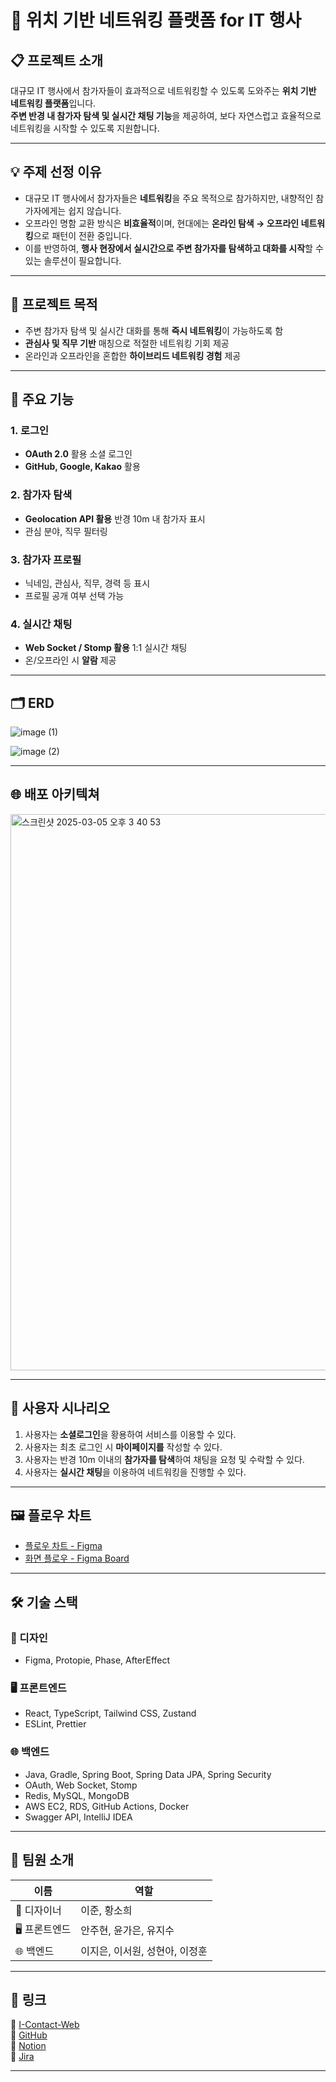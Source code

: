 # 📍 위치 기반 네트워킹 플랫폼 for IT 행사

## 📋 프로젝트 소개  

대규모 IT 행사에서 참가자들이 효과적으로 네트워킹할 수 있도록 도와주는 **위치 기반 네트워킹 플랫폼**입니다.  
**주변 반경 내 참가자 탐색 및 실시간 채팅 기능**을 제공하여, 보다 자연스럽고 효율적으로 네트워킹을 시작할 수 있도록 지원합니다.

---

## 💡 주제 선정 이유

- 대규모 IT 행사에서 참가자들은 **네트워킹**을 주요 목적으로 참가하지만, 내향적인 참가자에게는 쉽지 않습니다.
- 오프라인 명함 교환 방식은 **비효율적**이며, 현대에는 **온라인 탐색 → 오프라인 네트워킹**으로 패턴이 전환 중입니다.
- 이를 반영하여, **행사 현장에서 실시간으로 주변 참가자를 탐색하고 대화를 시작**할 수 있는 솔루션이 필요합니다.

---

## 🎯 프로젝트 목적

- 주변 참가자 탐색 및 실시간 대화를 통해 **즉시 네트워킹**이 가능하도록 함
- **관심사 및 직무 기반** 매칭으로 적절한 네트워킹 기회 제공
- 온라인과 오프라인을 혼합한 **하이브리드 네트워킹 경험** 제공

---

## 🚀 주요 기능

### 1. 로그인

- **OAuth 2.0** 활용 소셜 로그인
- **GitHub, Google, Kakao** 활용

### 2. 참가자 탐색

- **Geolocation API 활용** 반경 10m 내 참가자 표시
- 관심 분야, 직무 필터링

### 3. 참가자 프로필

- 닉네임, 관심사, 직무, 경력 등 표시
- 프로필 공개 여부 선택 가능

### 4. 실시간 채팅

- **Web Socket / Stomp 활용** 1:1 실시간 채팅
- 온/오프라인 시 **알람** 제공

---

## 🗂️ ERD

![image (1)](https://github.com/user-attachments/assets/8fbfde51-a266-4325-bbaf-212a7e9bdc5e)

![image (2)](https://github.com/user-attachments/assets/64c7c215-abd5-4971-8cde-af278dc2797b)

---

## 🌐 배포 아키텍쳐

<img width="890" alt="스크린샷 2025-03-05 오후 3 40 53" src="https://github.com/user-attachments/assets/e21e490b-c427-43f5-93b0-66fd3be8c14f" />

---

## 👤 사용자 시나리오

1. 사용자는 **소셜로그인**을 황용하여 서비스를 이용할 수 있다.
2. 사용자는 최초 로그인 시 **마이페이지를** 작성할 수 있다.
3. 사용자는 반경 10m 이내의 **참가자를 탐색**하여 채팅을 요청 및 수락할 수 있다.
4. 사용자는 **실시간 채팅**을 이용하여 네트워킹을 진행할 수 있다.

---

## 🖼️ 플로우 차트

- [플로우 차트 - Figma](https://www.figma.com/design/BqAjNeXjE2eDQFY8RESlLP/Design-Folder?node-id=945-24457&t=fpCwRSAcu1XeF8L9-4)
- [화면 플로우 - Figma Board](https://www.figma.com/board/ax96ke2aqaqznxijTxKrQy/%ED%99%94%EB%A9%B4-%ED%94%8C%EB%A1%9C%EC%9A%B0?node-id=37-1203)

---

## 🛠️ 기술 스택

### 🎨 디자인

- Figma, Protopie, Phase, AfterEffect

### 🖥️ 프론트엔드

- React, TypeScript, Tailwind CSS, Zustand
- ESLint, Prettier

### 🌐 백엔드

- Java, Gradle, Spring Boot, Spring Data JPA, Spring Security
- OAuth, Web Socket, Stomp
- Redis, MySQL, MongoDB
- AWS EC2, RDS, GitHub Actions, Docker
- Swagger API, IntelliJ IDEA

---

## 👥 팀원 소개

| 이름 | 역할 |
| --- | --- |
| 🎨 디자이너 | 이준, 황소희 |
| 🖥️ 프론트엔드 | 안주현, 윤가은, 유지수 |
| 🌐 백엔드 | 이지은, 이서원, 성현아, 이정훈 |

---

## 🔗 링크
📌 [I-Contact-Web](https://www.i-contacts.link)             
📌 [GitHub](https://github.com/DeepDive-Final-Project)  
📌 [Notion](https://www.notion.so/I-Contact-Team-Project-1a47fd02709c8034a6f0f43be421f718)  
📌 [Jira](https://qweqwerty12321-1740141206278.atlassian.net/jira/software/projects/ICT/pages)

---
